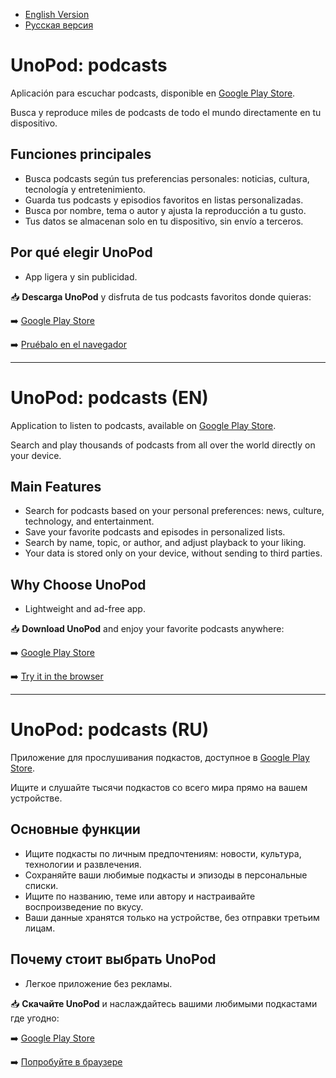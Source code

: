 - [English Version](#unopod-podcasts-en)  
- [Русская версия](#unopod-podcasts-ru)

# UnoPod: podcasts

Aplicación para escuchar podcasts, disponible en [Google Play Store](https://play.google.com/store/apps/details?id=com.andreitrunkin.unopod).

Busca y reproduce miles de podcasts de todo el mundo directamente en tu dispositivo.

## Funciones principales
- Busca podcasts según tus preferencias personales: noticias, cultura, tecnología y entretenimiento.
- Guarda tus podcasts y episodios favoritos en listas personalizadas.  
- Busca por nombre, tema o autor y ajusta la reproducción a tu gusto.  
- Tus datos se almacenan solo en tu dispositivo, sin envío a terceros.  

## Por qué elegir UnoPod
- App ligera y sin publicidad.

📥 **Descarga UnoPod** y disfruta de tus podcasts favoritos donde quieras:

➡️ [Google Play Store](https://play.google.com/store/apps/details?id=com.andreitrunkin.unopod)

➡️ [Pruébalo en el navegador](https://unopod.expo.app/home)

___

# UnoPod: podcasts (EN)

Application to listen to podcasts, available on [Google Play Store](https://play.google.com/store/apps/details?id=com.andreitrunkin.unopod).

Search and play thousands of podcasts from all over the world directly on your device.

## Main Features
- Search for podcasts based on your personal preferences: news, culture, technology, and entertainment.  
- Save your favorite podcasts and episodes in personalized lists.  
- Search by name, topic, or author, and adjust playback to your liking.  
- Your data is stored only on your device, without sending to third parties.  

## Why Choose UnoPod
- Lightweight and ad-free app.  

📥 **Download UnoPod** and enjoy your favorite podcasts anywhere:

➡️ [Google Play Store](https://play.google.com/store/apps/details?id=com.andreitrunkin.unopod)

➡️ [Try it in the browser](https://unopod.expo.app/home)

___

# UnoPod: podcasts (RU)

Приложение для прослушивания подкастов, доступное в [Google Play Store](https://play.google.com/store/apps/details?id=com.andreitrunkin.unopod).

Ищите и слушайте тысячи подкастов со всего мира прямо на вашем устройстве.

## Основные функции
- Ищите подкасты по личным предпочтениям: новости, культура, технологии и развлечения.  
- Сохраняйте ваши любимые подкасты и эпизоды в персональные списки.  
- Ищите по названию, теме или автору и настраивайте воспроизведение по вкусу.  
- Ваши данные хранятся только на устройстве, без отправки третьим лицам.  

## Почему стоит выбрать UnoPod
- Легкое приложение без рекламы.

📥 **Скачайте UnoPod** и наслаждайтесь вашими любимыми подкастами где угодно:

➡️ [Google Play Store](https://play.google.com/store/apps/details?id=com.andreitrunkin.unopod)

➡️ [Попробуйте в браузере](https://unopod.expo.app/home)
